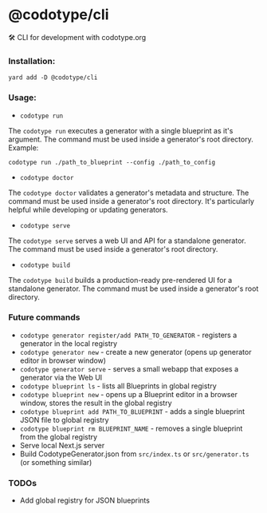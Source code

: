 # @codotype/cli

:hammer_and_wrench: CLI for development with codotype.org

### Installation:

```
yard add -D @codotype/cli
```

### Usage:

-   `codotype run`

The `codotype run` executes a generator with a single blueprint as it's argument. The command must be used inside a generator's root directory. Example:

```
codotype run ./path_to_blueprint --config ./path_to_config
```

-   `codotype doctor`

The `codotype doctor` validates a generator's metadata and structure. The command must be used inside a generator's root directory. It's particularly helpful while developing or updating generators.

-   `codotype serve`

The `codotype serve` serves a web UI and API for a standalone generator. The command must be used inside a generator's root directory.

-   `codotype build`

The `codotype build` builds a production-ready pre-rendered UI for a standalone generator. The command must be used inside a generator's root directory.

### Future commands

-   `codotype generator register/add PATH_TO_GENERATOR` - registers a generator in the local registry
-   `codotype generator new` - create a new generator (opens up generator editor in browser window)
-   `codotype generator serve` - serves a small webapp that exposes a generator via the Web UI
-   `codotype blueprint ls` - lists all Blueprints in global registry
-   `codotype blueprint new` - opens up a Blueprint editor in a browser window, stores the result in the global registry
-   `codotype blueprint add PATH_TO_BLUEPRINT` - adds a single blueprint JSON file to global registry
-   `codotype blueprint rm BLUEPRINT_NAME` - removes a single blueprint from the global registry
-   Serve local Next.js server
-   Build CodotypeGenerator.json from `src/index.ts` or `src/generator.ts` (or something similar)

### TODOs

-   Add global registry for JSON blueprints
